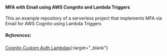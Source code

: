 #### MFA with Email using AWS Congnito and Lambda Triggers

This an example repository of a serverless project that implements MFA via Email
for AWS Cognito using Lambda Triggers

##### References:

[Cognito Custom Auth Lambdas](https://docs.aws.amazon.com/cognito/latest/developerguide/user-pool-lambda-challenge.html){:target="\_blank"}
